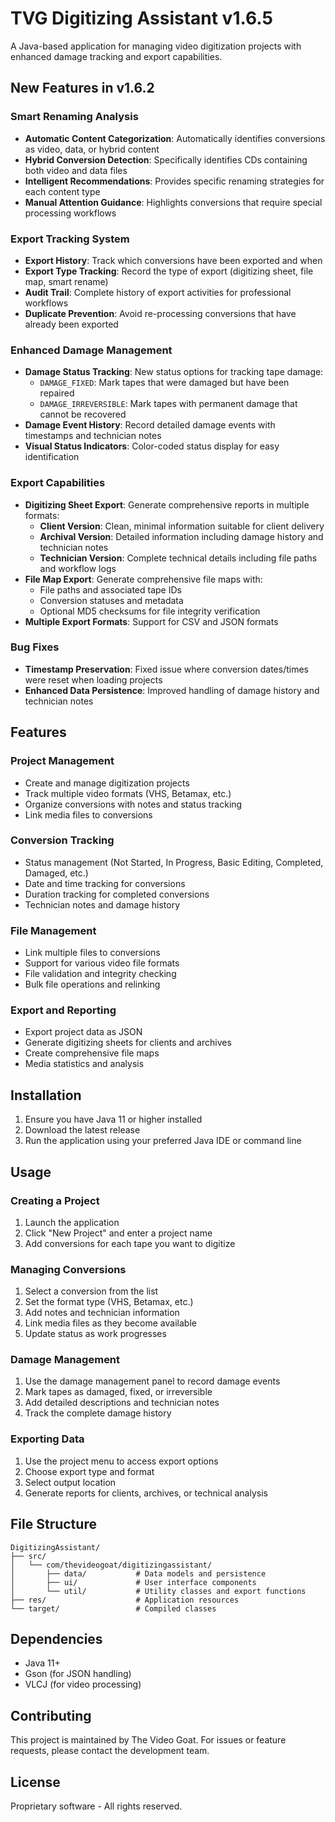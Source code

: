 # TVG Digitizing Assistant v1.6.5

A Java-based application for managing video digitization projects with enhanced damage tracking and export capabilities.

## New Features in v1.6.2

### Smart Renaming Analysis
- **Automatic Content Categorization**: Automatically identifies conversions as video, data, or hybrid content
- **Hybrid Conversion Detection**: Specifically identifies CDs containing both video and data files
- **Intelligent Recommendations**: Provides specific renaming strategies for each content type
- **Manual Attention Guidance**: Highlights conversions that require special processing workflows

### Export Tracking System
- **Export History**: Track which conversions have been exported and when
- **Export Type Tracking**: Record the type of export (digitizing sheet, file map, smart rename)
- **Audit Trail**: Complete history of export activities for professional workflows
- **Duplicate Prevention**: Avoid re-processing conversions that have already been exported

### Enhanced Damage Management
- **Damage Status Tracking**: New status options for tracking tape damage:
  - `DAMAGE_FIXED`: Mark tapes that were damaged but have been repaired
  - `DAMAGE_IRREVERSIBLE`: Mark tapes with permanent damage that cannot be recovered
- **Damage Event History**: Record detailed damage events with timestamps and technician notes
- **Visual Status Indicators**: Color-coded status display for easy identification

### Export Capabilities
- **Digitizing Sheet Export**: Generate comprehensive reports in multiple formats:
  - **Client Version**: Clean, minimal information suitable for client delivery
  - **Archival Version**: Detailed information including damage history and technician notes
  - **Technician Version**: Complete technical details including file paths and workflow logs
- **File Map Export**: Generate comprehensive file maps with:
  - File paths and associated tape IDs
  - Conversion statuses and metadata
  - Optional MD5 checksums for file integrity verification
- **Multiple Export Formats**: Support for CSV and JSON formats

### Bug Fixes
- **Timestamp Preservation**: Fixed issue where conversion dates/times were reset when loading projects
- **Enhanced Data Persistence**: Improved handling of damage history and technician notes

## Features

### Project Management
- Create and manage digitization projects
- Track multiple video formats (VHS, Betamax, etc.)
- Organize conversions with notes and status tracking
- Link media files to conversions

### Conversion Tracking
- Status management (Not Started, In Progress, Basic Editing, Completed, Damaged, etc.)
- Date and time tracking for conversions
- Duration tracking for completed conversions
- Technician notes and damage history

### File Management
- Link multiple files to conversions
- Support for various video file formats
- File validation and integrity checking
- Bulk file operations and relinking

### Export and Reporting
- Export project data as JSON
- Generate digitizing sheets for clients and archives
- Create comprehensive file maps
- Media statistics and analysis

## Installation

1. Ensure you have Java 11 or higher installed
2. Download the latest release
3. Run the application using your preferred Java IDE or command line

## Usage

### Creating a Project
1. Launch the application
2. Click "New Project" and enter a project name
3. Add conversions for each tape you want to digitize

### Managing Conversions
1. Select a conversion from the list
2. Set the format type (VHS, Betamax, etc.)
3. Add notes and technician information
4. Link media files as they become available
5. Update status as work progresses

### Damage Management
1. Use the damage management panel to record damage events
2. Mark tapes as damaged, fixed, or irreversible
3. Add detailed descriptions and technician notes
4. Track the complete damage history

### Exporting Data
1. Use the project menu to access export options
2. Choose export type and format
3. Select output location
4. Generate reports for clients, archives, or technical analysis

## File Structure

```
DigitizingAssistant/
├── src/
│   └── com/thevideogoat/digitizingassistant/
│       ├── data/           # Data models and persistence
│       ├── ui/             # User interface components
│       └── util/           # Utility classes and export functions
├── res/                    # Application resources
└── target/                 # Compiled classes
```

## Dependencies

- Java 11+
- Gson (for JSON handling)
- VLCJ (for video processing)

## Contributing

This project is maintained by The Video Goat. For issues or feature requests, please contact the development team.

## License

Proprietary software - All rights reserved.
